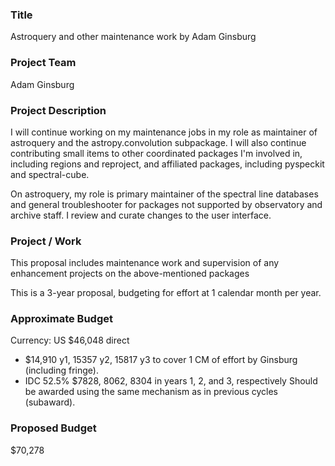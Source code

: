 ### Title
Astroquery and other maintenance work by Adam Ginsburg

### Project Team
Adam Ginsburg

### Project Description
I will continue working on my maintenance jobs in my role as maintainer of astroquery and the astropy.convolution subpackage.  I will also continue contributing small items to other coordinated packages I'm involved in, including regions and reproject, and affiliated packages, including pyspeckit and spectral-cube.  

On astroquery, my role is primary maintainer of the spectral line databases and general troubleshooter for packages not supported by observatory and archive staff.  I review and curate changes to the user interface.



### Project / Work
This proposal includes maintenance work and supervision of any enhancement projects on the above-mentioned packages

This is a 3-year proposal, budgeting for effort at 1 calendar month per year.

### Approximate Budget
Currency: US $46,048 direct
- $14,910 y1, 15357 y2, 15817 y3 to cover 1 CM of effort by Ginsburg (including fringe).
- IDC 52.5% $7828, 8062, 8304 in years 1, 2, and 3, respectively
Should be awarded using the same mechanism as in previous cycles (subaward).


### Proposed Budget
$70,278
